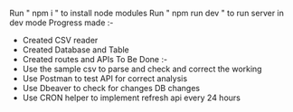 Run " npm i " to install node modules
Run " npm run dev " to run server in dev mode
Progress made :-
  - Created CSV reader
  - Created Database and Table
  - Created routes and APIs
To Be Done :-
  - Use the sample csv to parse and check and correct the working
  - Use Postman to test API for correct analysis
  - Use Dbeaver to check for changes DB changes
  - Use CRON helper to implement refresh api every 24 hours

